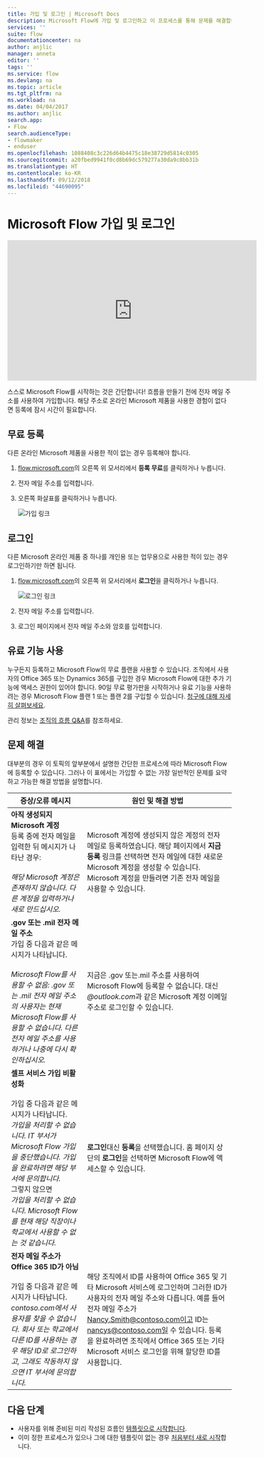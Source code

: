 ```yaml
---
title: 가입 및 로그인 | Microsoft Docs
description: Microsoft Flow에 가입 및 로그인하고 이 프로세스를 통해 문제를 해결합니다.
services: ''
suite: flow
documentationcenter: na
author: anjlic
manager: anneta
editor: ''
tags: ''
ms.service: flow
ms.devlang: na
ms.topic: article
ms.tgt_pltfrm: na
ms.workload: na
ms.date: 04/04/2017
ms.author: anjlic
search.app:
- Flow
search.audienceType:
- flowmaker
- enduser
ms.openlocfilehash: 1088408c3c226d64b4475c18e38729d5814c0305
ms.sourcegitcommit: a20fbed9941f0cd8b69dc579277a30da9c8bb31b
ms.translationtype: HT
ms.contentlocale: ko-KR
ms.lasthandoff: 09/12/2018
ms.locfileid: "44690095"
---
```

# <a name="sign-up-and-sign-in-for-microsoft-flow"></a>Microsoft Flow 가입 및 로그인
<iframe width="560" height="315" src="https://www.youtube.com/embed/cRkmSZrctLc?list=PL8nfc9haGeb55I9wL9QnWyHp3ctU2_ThF" frameborder="0" allowfullscreen></iframe>

스스로 Microsoft Flow를 시작하는 것은 간단합니다! 흐름을 만들기 전에 전자 메일 주소를 사용하여 가입합니다. 해당 주소로 온라인 Microsoft 제품을 사용한 경험이 없다면 등록에 잠시 시간이 필요합니다.

## <a name="sign-up-free"></a>무료 등록
다른 온라인 Microsoft 제품을 사용한 적이 없는 경우 등록해야 합니다.

1. [flow.microsoft.com](https://flow.microsoft.com)의 오른쪽 위 모서리에서 **등록 무료**를 클릭하거나 누릅니다.
2. 전자 메일 주소를 입력합니다.
3. 오른쪽 화살표를 클릭하거나 누릅니다.

    ![가입 링크](./media/sign-up-sign-in/signup.png)

## <a name="sign-in"></a>로그인
다른 Microsoft 온라인 제품 중 하나를 개인용 또는 업무용으로 사용한 적이 있는 경우 로그인하기만 하면 됩니다.

1. [flow.microsoft.com](https://flow.microsoft.com)의 오른쪽 위 모서리에서 **로그인**을 클릭하거나 누릅니다.

    ![로그인 링크](./media/sign-up-sign-in/signin.png)
2. 전자 메일 주소를 입력합니다.
3. 로그인 페이지에서 전자 메일 주소와 암호를 입력합니다.

## <a name="using-paid-features"></a>유료 기능 사용
누구든지 등록하고 Microsoft Flow의 무료 플랜을 사용할 수 있습니다. 조직에서 사용자의 Office 365 또는 Dynamics 365를 구입한 경우 Microsoft Flow에 대한 추가 기능에 액세스 권한이 있어야 합니다. 90일 무료 평가판을 시작하거나 유료 기능을 사용하려는 경우 Microsoft Flow 플랜 1 또는 플랜 2를 구입할 수 있습니다. [청구에 대해 자세히 살펴보세요](billing-questions.md).

관리 정보는 [조직의 흐름 Q&A](organization-q-and-a.md)를 참조하세요.

## <a name="troubleshooting"></a>문제 해결
대부분의 경우 이 토픽의 앞부분에서 설명한 간단한 프로세스에 따라 Microsoft Flow에 등록할 수 있습니다. 그러나 이 표에서는 가입할 수 없는 가장 일반적인 문제를 요약하고 가능한 해결 방법을 설명합니다.


|                                                                                                                                                                                       증상/오류 메시지                                                                                                                                                                                        |                                                                                                                                                                              원인 및 해결 방법                                                                                                                                                                              |
|------------------------------------------------------------------------------------------------------------------------------------------------------------------------------------------------------------------------------------------------------------------------------------------------------------------------------------------------------------------------------------------------------|--------------------------------------------------------------------------------------------------------------------------------------------------------------------------------------------------------------------------------------------------------------------------------------------------------------------------------------------------------------------------------|
|                                                                                       **아직 생성되지 Microsoft 계정** <br> 등록 중에 전자 메일을 입력한 뒤 메시지가 나타난 경우:<br><br> *해당 Microsoft 계정은 존재하지 않습니다. 다른 계정을 입력하거나 새로 만드십시오.*                                                                                       |                                              Microsoft 계정에 생성되지 않은 계정의 전자 메일로 등록하였습니다. 해당 페이지에서 **지금 등록** 링크를 선택하면 전자 메일에 대한 새로운 Microsoft 계정을 생성할 수 있습니다. Microsoft 계정을 만들려면 기존 전자 메일을 사용할 수 있습니다.                                               |
|                                                  **.gov 또는 .mil 전자 메일 주소**<br>가입 중 다음과 같은 메시지가 나타납니다.<br><br>*Microsoft Flow를 사용할 수 없음: .gov 또는 .mil 전자 메일 주소의 사용자는 현재 Microsoft Flow를 사용할 수 없습니다. 다른 전자 메일 주소를 사용하거나 나중에 다시 확인하십시오.*                                                  |                                                                                            지금은 .gov 또는.mil 주소를 사용하여 Microsoft Flow에 등록할 수 없습니다. 대신 *\@outlook.com*과 같은 Microsoft 계정 이메일 주소로 로그인할 수 있습니다.                                                                                             |
| **셀프 서비스 가입 비활성화**<br><br>가입 중 다음과 같은 메시지가 나타납니다.<br>*가입을 처리할 수 없습니다. IT 부서가 Microsoft Flow 가입을 중단했습니다. 가입을 완료하려면 해당 부서에 문의합니다.* <br>그렇지 않으면<br> *가입을 처리할 수 없습니다. Microsoft Flow를 현재 해당 직장이나 학교에서 사용할 수 없는 것 같습니다.* |                                                                                        **로그인**대신 **등록**을 선택했습니다. 홈 페이지 상단의 **로그인**을 선택하면 Microsoft Flow에 액세스할 수 있습니다.                                                                                        |
|                                                   **전자 메일 주소가 Office 365 ID가 아님**<br><br>가입 중 다음과 같은 메시지가 나타납니다.<br>*contoso.com에서 사용자를 찾을 수 없습니다.  회사 또는 학교에서 다른 ID를 사용하는 경우 해당 ID로 로그인하고, 그래도 작동하지 않으면 IT 부서에 문의합니다.*                                                    | 해당 조직에서 ID를 사용하여 Office 365 및 기타 Microsoft 서비스에 로그인하며 그러한 ID가 사용자의 전자 메일 주소와 다릅니다. 예를 들어 전자 메일 주소가 Nancy.Smith@contoso.com이고 ID는 nancys@contoso.com일 수 있습니다. 등록을 완료하려면 조직에서 Office 365 또는 기타 Microsoft 서비스 로그인을 위해 할당한 ID를 사용합니다. |

## <a name="next-steps"></a>다음 단계
* 사용자를 위해 준비된 미리 작성된 흐름인 [템플릿으로 시작합니다](get-started-logic-template.md).
* 이미 정한 프로세스가 있으나 그에 대한 템플릿이 없는 경우 [처음부터 새로 시작](get-started-logic-flow.md)합니다.

